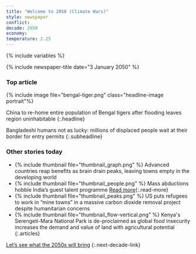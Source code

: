 ```yaml
---
title: "Welcome to 2050 (Climate Wars)"
style: newspaper
conflict: 
decade: 2050
economy: 
temperature: 2.25
---
```


{% include variables %}

{% include newspaper-title date="3 January 2050" %}

### Top article

{% include image file="bengal-tiger.png" class="headline-image portrait"%}

China to re-home entire population of Bengal tigers after flooding leaves region uninhabitable
{:.headline}

Bangladeshi humans not as lucky: millions of displaced people wait at their border for entry permits
{:.subheadline}

### Other stories today

- {% include thumbnail file="thumbnail_graph.png" %} Advanced countries reap benefits as brain drain peaks, leaving towns empty in the developing world
- {% include thumbnail file="thumbnail_people.png" %} Mass abductions hobble India’s guest talent programme [Read more](story_mass-abductions.html){:.read-more}
- {% include thumbnail file="thumbnail_peaks.png" %} US puts refugees to work in “mine towns” in a massive carbon dioxide removal project despite humanitarian concerns
- {% include thumbnail file="thumbnail_flow-vertical.png" %} Kenya's Serengeti-Mara National Park is de-proclaimed as global food insecurity increases the demand and value of land with agricultural potential
{:.articles}

[Let’s see what the 2050s will bring](chapter_last-ditch-geo-engineering.html)
{:.next-decade-link}
